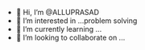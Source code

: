 - 👋 Hi, I’m @ALLUPRASAD
- 👀 I’m interested in ...problem solving 
- 🌱 I’m currently learning ...
- 💞️ I’m looking to collaborate on ...


<!---
ALLUPRASAD/ALLUPRASAD is a ✨ special ✨ repository because its `README.md` (this file) appears on your GitHub profile.
You can click the Preview link to take a look at your changes.
--->
